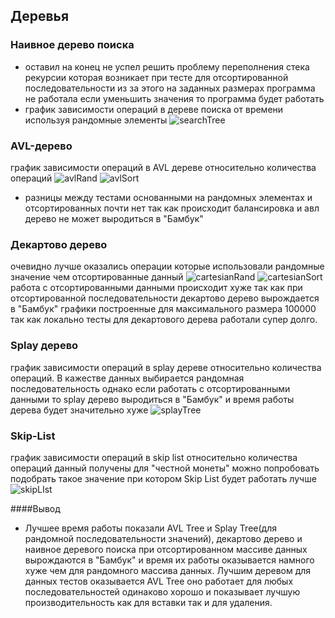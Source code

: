 ## Деревья

### Наивное дерево поиска
- оставил на конец не успел решить проблему переполнения стека рекурсии которая возникает при тесте для отсортированной последовательности
из за этого на заданных размерах программа не работала если уменьшить значения то программа будет работать
- график зависимости операций в дереве поиска от времени используя рандомные элементы
![searchTree](https://github.com/avarxx/Lab2024/assets/142540980/d20cfa3d-4fb6-421a-ba26-730932b52ba6)

### AVL-дерево
график зависимости операций в AVL дереве относительно количества операций 
![avlRand](https://github.com/avarxx/Lab2024/assets/142540980/996179e7-1a8b-4073-9ee3-26a4f7258f13)
![avlSort](https://github.com/avarxx/Lab2024/assets/142540980/e11f9a5b-e552-4be9-a604-c25112c0d654)
- разницы между тестами основанными на рандомных элементах и отсортированных почти нет так как происходит балансировка и авл дерево не может выродиться в "Бамбук" 

### Декартово дерево
очевидно лучше оказались операции которые использовали рандомные значение чем отсортированные данный 
![cartesianRand](https://github.com/avarxx/Lab2024/assets/142540980/e3cd5e93-63ac-4fdb-a8fb-90ae67c834b5)
![cartesianSort](https://github.com/avarxx/Lab2024/assets/142540980/718d8e90-ec2b-4106-b1b3-95e23425635a)
работа с отсортированными данными происходит хуже так как при отсортированной последовательности декартово дерево вырождается в "Бамбук" 
графики построенные для  максимального размера 100000 так как локально тесты для декартового дерева работали супер долго.

### Splay дерево
график зависимости операций в splay дереве относительно количества операций. В кажестве данных выбирается рандомная последовательность однако если работать с отсортированными данными то splay дерево выродиться в "Бамбук" и время работы дерева будет значительно хуже
![splayTree](https://github.com/avarxx/Lab2024/assets/142540980/7df043b2-0f16-4d32-8398-4bbba8905bb5)

### Skip-List
график зависимости операций в skip list относительно количества операций данный получены для "честной монеты" можно попробовать подобрать такое значение при котором Skip List будет работать лучше
![skipLIst](https://github.com/avarxx/Lab2024/assets/142540980/43e09d02-7506-4398-a50a-00906d5c17c9)

####Вывод
- Лучшее время работы показали AVL Tree и Splay Tree(для рандомной последовательности значений), декартово дерево и наивное деревого поиска при отсортированном массиве данных вырождаются в "Бамбук" и время их работы оказывается намного хуже чем для рандомного массива данных.
Лучшим деревом для данных тестов оказывается AVL Tree оно работает для любых последовательностей одинаково хорошо и показывает лучшую производительность как для вставки так и для удаления. 
